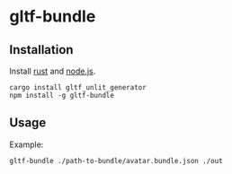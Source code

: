 # gltf-bundle

## Installation

Install [rust](https://www.rust-lang.org/install.html) and [node.js](https://nodejs.org/).

```
cargo install gltf_unlit_generator
npm install -g gltf-bundle
```

## Usage

Example:
```
gltf-bundle ./path-to-bundle/avatar.bundle.json ./out
```